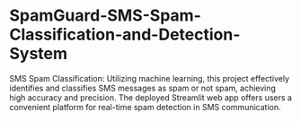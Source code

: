 # SpamGuard-SMS-Spam-Classification-and-Detection-System
SMS Spam Classification: Utilizing machine learning, this project effectively identifies and classifies SMS messages as spam or not spam, achieving high accuracy and precision. The deployed Streamlit web app offers users a convenient platform for real-time spam detection in SMS communication.

